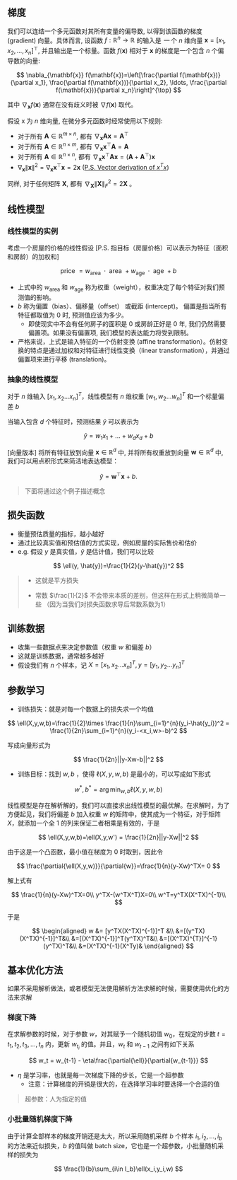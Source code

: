 ## 梯度

我们可以连结一个多元函数对其所有变量的偏导数, 以得到该函数的梯度 (gradient) 向量。具体而言, 设函数 $f: \mathbb{R}^n \rightarrow \mathbb{R}$ 的输入是 $一$ 个 $n$ 维向量 $\mathbf{x}=\left[x_1, x_2, \ldots, x_n\right]^{\top}$, 并且输出是一个标量。函数 $f(\mathbf{x})$ 相对于 $\mathbf{x}$ 的梯度是一个包含 $n$ 个偏导数的向量:



$$
\nabla_{\mathbf{x}} f(\mathbf{x})=\left[\frac{\partial f(\mathbf{x})}{\partial x_1}, \frac{\partial f(\mathbf{x})}{\partial x_2}, \ldots, \frac{\partial f(\mathbf{x})}{\partial x_n}\right]^{\top}
$$



其中 $\nabla_{\mathbf{x}} f(\mathbf{x})$ 通常在没有歧义时被 $\nabla f(\mathbf{x})$ 取代。

假设 $\mathrm{x}$ 为 $n$ 维向量, 在微分多元函数时经常使用以下规则:

- 对于所有 $\mathbf{A} \in \mathbb{R}^{m \times n}$, 都有 $\nabla_{\mathbf{x}} \mathbf{A} \mathbf{x}=\mathbf{A}^{\top}$
- 对于所有 $\mathbf{A} \in \mathbb{R}^{n \times m}$, 都有 $\nabla_{\mathbf{x}} \mathbf{x}^{\top} \mathbf{A}=\mathbf{A}$
- 对于所有 $\mathbf{A} \in \mathbb{R}^{n \times n}$, 都有 $\nabla_{\mathbf{x}} \mathbf{x}^{\top} \mathbf{A} \mathbf{x}=\left(\mathbf{A}+\mathbf{A}^{\top}\right) \mathbf{x}$
- $\nabla_{\mathbf{x}}\|\mathbf{x}\|^2=\nabla_{\mathbf{x}} \mathbf{x}^{\top} \mathbf{x}=2 \mathbf{x}$  ([P.S. Vector derivation of $x^Tx$](https://math.stackexchange.com/questions/132415/vector-derivation-of-xtx))

同样, 对于任何矩阵 $\mathbf{X}$, 都有 $\nabla_{\mathbf{X}}\|\mathbf{X}\|_F^2=2 \mathbf{X}$ 。

## 线性模型

### 线性模型的实例

考虑一个房屋的价格的线性假设 [P.S. 指目标（房屋价格）可以表示为特征（面积和房龄）的加权和] 


$$
\text { price }=w_{\text {area }} \cdot \text { area }+w_{\text {age }} \cdot \text { age }+b
$$



- 上式中的 $w_{\text {area }}$ 和 $w_{\text {age }}$ 称为权重（weight），权重决定了每个特征对我们预测值的影响。 
- $b$ 称为偏置（bias）、偏移量（offset） 或截距 (intercept)。 偏置是指当所有特征都取值为 $0$ 时, 预测值应该为多少。
  - 即使现实中不会有任何房子的面积是 0 或房龄正好是 0 年, 我们仍然需要偏置项。如果没有偏置项, 我们模型的表达能力将受到限制。
- 严格来说，上式是输入特征的一个仿射变换 (affine transformation）。仿射变换的特点是通过加权和对特征进行线性变换（linear transformation），并通过偏置项来进行平移 (translation)。

### 抽象的线性模型

对于 $n$ 维输入 $[x_1,x_2...x_n]^T$，线性模型有 $n$ 维权重 $[w_1,w_2...w_n]^T$ 和一个标量偏差 $b$

当输入包含 $d$ 个特征时，预测结果 $\hat{y}$ 可以表示为


$$
\hat{y}=w_1 x_1+\ldots+w_d x_d+b
$$



[向量版本] 将所有特征放到向量 $\mathbf{x} \in \mathbb{R}^d$ 中, 并将所有权重放到向量 $\mathbf{w} \in \mathbb{R}^d$ 中, 我们可以用点积形式来简洁地表达模型：


$$
\hat{y}=\mathbf{w}^{\top} \mathbf{x}+b .
$$



> 下面将通过这个例子描述概念

## 损失函数

- 衡量预估质量的指标，越小越好
- 通过比较真实值和预估值的方式实现，例如房屋的实际售价和估价
- e.g. 假设 $y$ 是真实值，$\hat{y}$ 是估计值，我们可以比较


$$
\ell(y, \hat{y})=\frac{1}{2}(y-\hat{y})^2
$$

>- 这就是平方损失
>
>- 常数 $\frac{1}{2}$ 不会带来本质的差别，但这样在形式上稍微简单一些 （因为当我们对损失函数求导后常数系数为1）

## 训练数据

- 收集一些数据点来决定参数值（权重 $w$ 和偏差 $b$）
- 这就是训练数据，通常越多越好
- 假设我们有 $n$ 个样本，记 $X=[x_1,x_2...x_n]^T, y=[y_1,y_2...y_n]^T$ 

## 参数学习

- 训练损失：就是对每一个数据上的损失求一个均值

$$
\ell(X,y,w,b)=\frac{1}{2}\times \frac{1}{n}\sum_{i=1}^{n}(y_i-\hat{y_i})^2 = \frac{1}{2n}\sum_{i=1}^{n}(y_i-<x_i,w>-b)^2
$$

写成向量形式为


$$
\frac{1}{2n}||y-Xw-b||^2
$$


- 训练目标：找到 $w,b$ ，使得 $\ell(X,y,w,b)$ 是最小的，可以写成如下形式


$$
w^*,b^*=\arg{\min_{w,b}{\ell(X,y,w,b)}}
$$

线性模型是存在解析解的，我们可以直接求出线性模型的最优解。在求解时，为了方便起见，我们将偏差 $b$ 加入权重 $w$ 的矩阵中，使其成为一个特征，对于矩阵 $X$，就添加一个全 $1$ 的列来保证二者相乘是有效的，于是


$$
\ell(X,y,w,b)=\ell(X,y,w') = \frac{1}{2n}||y-Xw||^2
$$


由于这是一个凸函数，最小值在梯度为 $0$ 时取到，因此令


$$
\frac{\partial{\ell(X,y,w)}}{\partial{w}}=\frac{1}{n}(y-Xw)^TX= 0
$$


解上式有


$$
\frac{1}{n}(y-Xw)^TX=0\\
y^TX-(w^TX^T)X=0\\
w^T=y^TX(X^TX)^{-1}\\
$$


于是


$$
\begin{aligned}
 w &= [y^TX(X^TX)^{-1}]^T &\\
 &=[(y^TX)(X^TX)^{-1}]^T&\\
 &=[(X^TX)^{-1}]^T(y^TX)^T&\\
 &=[(X^TX)^{T}]^{-1}(y^TX)^T&\\
 &=(X^TX)^{-1}(X^Ty)&
\end{aligned}
$$



## 基本优化方法

如果不采用解析做法，或者模型无法使用解析方法求解的时候，需要使用优化的方法来求解

### 梯度下降

在求解参数的时候，对于参数 $w$，对其赋予一个随机初值 $w_0$，在规定的步数 $t = t_1,t_2,t_3,...,t_n$ 内，更新 $w_{t_i}$ 的值。并且，$w_{t}$ 和 $w_{t-1}$ 之间有如下关系


$$
w_t = w_{t-1} - \eta\frac{\partial{\ell}}{\partial{w_{t-1}}}
$$


- $\eta$ 是学习率，也就是每一次梯度下降的步长，它是一个超参数
  - 注意：计算梯度的开销是很大的，在选择学习率时要选择一个合适的值

> 超参数：人为指定的值

### 小批量随机梯度下降

由于计算全部样本的梯度开销还是太大，所以采用随机采样 $b$ 个样本 $i_1,i_2,...,i_b$  的方法来近似损失，$b$ 的值叫做 batch size，它也是一个超参数，小批量随机采样的损失为


$$
\frac{1}{b}\sum_{i\in I_b}\ell(x_i,y_i,w)
$$
